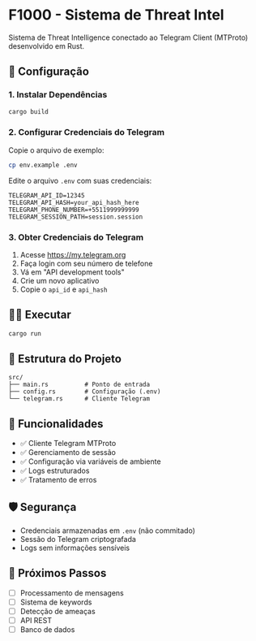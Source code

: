 # F1000 - Sistema de Threat Intel

Sistema de Threat Intelligence conectado ao Telegram Client (MTProto) desenvolvido em Rust.

## 🚀 Configuração

### 1. Instalar Dependências
```bash
cargo build
```

### 2. Configurar Credenciais do Telegram

Copie o arquivo de exemplo:
```bash
cp env.example .env
```

Edite o arquivo `.env` com suas credenciais:
```env
TELEGRAM_API_ID=12345
TELEGRAM_API_HASH=your_api_hash_here
TELEGRAM_PHONE_NUMBER=+5511999999999
TELEGRAM_SESSION_PATH=session.session
```

### 3. Obter Credenciais do Telegram

1. Acesse https://my.telegram.org
2. Faça login com seu número de telefone
3. Vá em "API development tools"
4. Crie um novo aplicativo
5. Copie o `api_id` e `api_hash`

## 🏃‍♂️ Executar

```bash
cargo run
```

## 📁 Estrutura do Projeto

```
src/
├── main.rs          # Ponto de entrada
├── config.rs        # Configuração (.env)
└── telegram.rs      # Cliente Telegram
```

## 🔧 Funcionalidades

- ✅ Cliente Telegram MTProto
- ✅ Gerenciamento de sessão
- ✅ Configuração via variáveis de ambiente
- ✅ Logs estruturados
- ✅ Tratamento de erros

## 🛡️ Segurança

- Credenciais armazenadas em `.env` (não commitado)
- Sessão do Telegram criptografada
- Logs sem informações sensíveis

## 📝 Próximos Passos

- [ ] Processamento de mensagens
- [ ] Sistema de keywords
- [ ] Detecção de ameaças
- [ ] API REST
- [ ] Banco de dados
